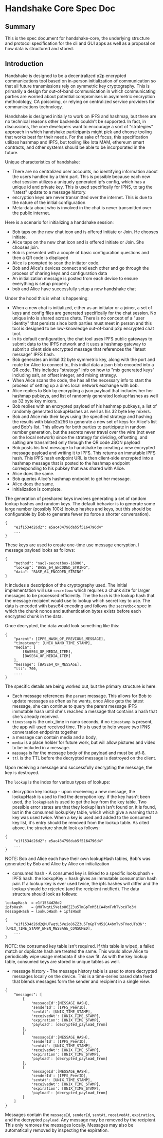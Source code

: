 # Handshake Core Spec Doc

## Summary

This is the spec document for handshake-core, the underlying structure and protocol specification for the cli and GUI apps as well as a proposal on how data is structured and stored.

## Introduction

Handshake is designed to be a decentralized p2p encrypted communications tool based on in-person initialization of communication so that all future transmissions rely on symmetric key cryptography. This is primarily a design for out-of-band communication in which communicating parties are worried about potential compromises in asymmetric encryption methodology, CA poisoning, or relying on centralized service providers for communications technology.

Handshake is designed initially to work on IPFS and hashmap, but there are no technical reasons other backends couldn't be supported. In fact, in discussions, the core developers want to encourage a sort of "strategies" approach in which handshake participants might pick and choose tooling that works best for their needs. For the sake of focus, this specification utilizes hashmap and IPFS, but tooling like Iota MAM, ethereum smart contracts, and other systems should be able to be incorporated in the future.

Unique characteristics of handshake:

- There are no centralized user accounts, no identifying information about the users handled by a third part. This is possible because each new chat session utilizes a uniquely generated ipfs config, which has a unique id and private key. This is used specifically for IPNS, to tag the "latest" update to a message history.
- encryption keys are never transmitted over the internet. This is due to the nature of the initial configuration.
- Meta-data about who is involved in the chat is never transmitted over the public internet.

Here is a scenario for initializing a handshake session:

- Bob taps on the new chat icon and is offered Initiate or Join. He chooses initiate.
- Alice taps on the new chat icon and is offered Initiate or Join. She chooses join. 
- Bob is presented with a couple of basic configuration questions and then a QR code is displayed
- Alice is prompted to scan the initiator code. 
- Bob and Alice's devices connect and each other and go through the process of sharing keys and configuration data
- An initialization message is posted from each device to ensure everything is setup properly
- bob and Alice have successfully setup a new handshake chat

Under the hood this is what is happening:

- When a new chat is initialized, either as an initiator or a joiner, a set of keys and config files are generated specifically for the chat session. No unique info is shared across chats. There is no concept of a "user identity" that persists since both parties must meet in person and this tool is designed to be low-knowledge out-of-band p2p encrypted chat tool.
- In its default configuration, the chat tool uses IPFS public gateways to submit data to the IPFS network and it uses a hashmap gateway to submit a client side encrypted message that references the "latest message" IPFS hash.
- Bob generates an initial 32 byte symmetric key, along with the port and route for Alice to connect to, this initial data a json blob encoded into a QR code. This includes "strategy" info on how to "mix generated keys" including salt, an offset integer, and mixing strategy.
- When Alice scans the code, the has all the necessary info to start the process of setting up a direc local network exchange with bob.
- Alice replies to Bob by encrypting a json payload that includes her her hashmap pubkeys, and list of randomly generated lookupHashes as well as 32 byte key mixers.
- Bob replies with an encrypted payload of his hashmap pubkeys, a list of randomly generated lookupHashes as well as his 32 byte key mixers.
- Bob and Alice mix their keys using the specified strategy and hashing the results with blake2b256 to generate a new set of keys for Alice's list and Bob's list. This allows for both parties to participate in random number generation, but the secrets never travel over the wire (not even on the local network) since the strategy for dividing, offsetting, and salting are transmitted only through the QR code JSON payload
- Bob posts his first message to handshake by creating a new encrypted message payload and writing it to IPFS. This returns an immutable IPFS hash. This IPFS hash endpoint URL is then client-side encrypted into a hashmap message that is posted to the hashmap endpoint corresponding to his pubkey that was shared with Alice.
- Alice does the same.
- Bob queries Alice's hashmap endpoint to get her message. 
- Alice does the same.
- Initialization is complete.

The generation of preshared keys involves generating a set of random lookup hashes and random keys. The default behavior is to generate some large number (possibly 100k) lookup hashes and keys, but this should be configurable by Bob to generate fewer (to force a shorter conversation).

```
{
	"e1f1534d26d2": e5ac434796dab5f5164796d4"
	...
}

```

These keys are used to create one-time use message encryption. I message payload looks as follows:

```
{
    "method": "nacl-secretbox-16000",
    "lookup": "BASE_64_ENCODED_STRING",
    "data": "BASE_64_ENCODED_STRING"
}
```

It includes a description of the cryptography used. The initial implementation will use `secretbox` which requires a chunk size for larger messages to be processed efficiently. The the `hash` is the lookup hash that the message recipient would use to lookup which secret key to use. The data is encoded with base64 encoding and follows the `secretbox` spec in which the chunk nonce and authentication bytes exists before each encrypted chunk in the data.

Once decrypted, the data would look something like this:

```
{
    "parent": [IPFS_HASH_OF_PREVIOUS_MESSAGE],
    "timestamp": [UNIX_NANO_TIME_STAMP],
    "media": [
    	[BASE64_OF_MEDIA_ITEM],
    	[BASE64_OF_MEDIA_ITEM]
    ],
    "message": [BASE64_OF_MESSAGE],
    "ttl": 700,
    ....
}
```
The specific details are being worked out, but the primary structure is here.

- Each message references the `parent` message. This allows for Bob to update messages as often as he wants, once Alice gets the latest message, she can continue to query the parent message IPFS immutable hash until she's reached a message that contains a hash that she's already received. 
- `timestamp` is the unix_time in nano seconds, if no `timestamp` is present, the app will used received time. This is used to help weave two IPNS conversation endpoints together
- a message can contain media and a body,
- `media` is a place holder for future work, but will allow pictures and video to be included in a message.
- `message` is for the message body of the payload and must be utf-8.
- `ttl` is the TTL before the decrypted message is destroyed on the client. 

Upon receiving a message and successfully decrypting the message, the key is destroyed.

The `lookup` is the index for various types of lookups:

- decryption key lookup - upon receiveing a new message, the lookupHash is used to find the decryption key. if the key hasn't been used, the `lookupHash` is used to get the key from the key table. Two possible error states are that they lookupHash isn't found or, it is found, but in the consumed lookupKey table, which which give a warning that a key was used twice. When a key is used and added to the consumed key list, it's entry should be removed from the lookup table. As cited above, the structure should look as follows:

```
{
	"e1f1534d26d2": e5ac434796dab5f5164796d4"
	...
}

```

NOTE: Bob and Alice each have their own lookupHash tables, Bob's was generated by Bob and Alice by Alice on initialization

- consumed hash - A consumed key is linked to a specific lookuphash + IPFS hash. the lookupKey + hash gives an immutable consumption hash pair. If a lookup key is ever used twice, the ipfs hashes will differ and the lookup should be rejected (and the recipient notified). The data structure should look as follows:

```
lookupHash  = e1f1534d26d2
ipfsHash    = QMUTwqtL5Veio86ZZ3u5TmGpTnM5iCA4bmTvbTVocUTo3N
messageHash = lookupHash + ipfsHash

{
	"e1f1534d26d2QMUTwqtL5Veio86ZZ3u5TmGpTnM5iCA4bmTvbTVocUTo3N": [UNIX_TIME_STAMP_WHEN_MESSAGE_CONSUMED],
	...
}
```

NOTE: the consumed key table isn't required. If this table is wiped, a failed match or duplicate hash are treated the same. This would allow Alice to periodically wipe usage metadata if she saw fit. As with the key lookup table, consumed keys are stored in unique tables as well.

- message history - The message history table is used to store decrypted messages locally on the device. This is a time-series based data feed that blends messages form the sender and recipient in a single view.

```
{
	"messages": [
		{
			'messageId':[MESSAGE_HASH],
			'senderId': [IPFS_PeerID],
			'sentAt': [UNIX_TIME_STAMP],
			'receivedAt': [UNIX_TIME_STAMP],
			'expiration': [UNIX_TIME_STAMP],
			'payload': [decrypted_payload_from]
		},
		{
			'messageId':[MESSAGE_HASH],
			'senderId': [IPFS_PeerID],
			'sentAt': [UNIX_TIME_STAMP],
			'receivedAt': [UNIX_TIME_STAMP],
			'expiration': [UNIX_TIME_STAMP],
			'payload': [decrypted_payload_from]
		},
		{
			'messageId':[MESSAGE_HASH],
			'senderId': [IPFS_PeerID],
			'sentAt': [UNIX_TIME_STAMP],
			'receivedAt': [UNIX_TIME_STAMP],
			'expiration': [UNIX_TIME_STAMP],
			'payload': [decrypted_payload_from]
		}
	]
}
```

Messages contain the `messageId`, `senderId`, `sentAt`, `receivedAt`, `expiration`, and the decrypted `payload`. Any message may be removed by the recipient. This only removes the messages locally. Messages may also be automatically removed by inspecting the expiration.


